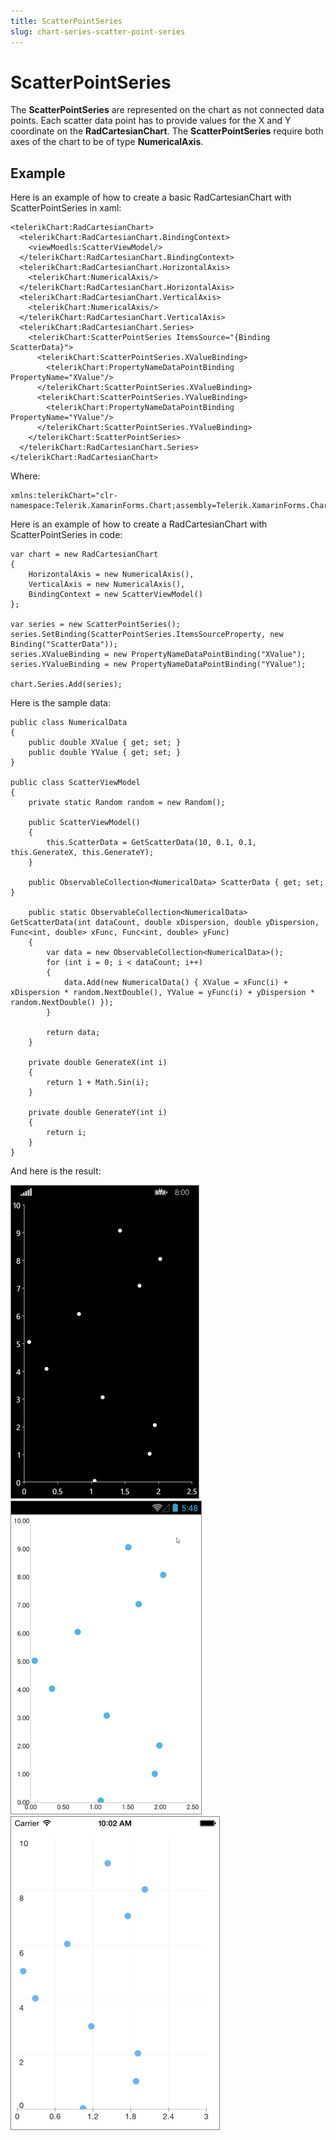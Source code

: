 ```yaml
---
title: ScatterPointSeries
slug: chart-series-scatter-point-series
---
```

# ScatterPointSeries #

The **ScatterPointSeries** are represented on the chart as not connected data points. Each scatter data point has to provide values for the X and Y coordinate on the **RadCartesianChart**. The **ScatterPointSeries** require both axes of the chart to be of type **NumericalAxis**.

## Example ##
Here is an example of how to create a basic RadCartesianChart with ScatterPointSeries in xaml:

	<telerikChart:RadCartesianChart>
	  <telerikChart:RadCartesianChart.BindingContext>
	    <viewMoedls:ScatterViewModel/>
	  </telerikChart:RadCartesianChart.BindingContext>
	  <telerikChart:RadCartesianChart.HorizontalAxis>
	    <telerikChart:NumericalAxis/>
	  </telerikChart:RadCartesianChart.HorizontalAxis>
	  <telerikChart:RadCartesianChart.VerticalAxis>
	    <telerikChart:NumericalAxis/>
	  </telerikChart:RadCartesianChart.VerticalAxis>
	  <telerikChart:RadCartesianChart.Series>
	    <telerikChart:ScatterPointSeries ItemsSource="{Binding ScatterData}">
	      <telerikChart:ScatterPointSeries.XValueBinding>
	        <telerikChart:PropertyNameDataPointBinding PropertyName="XValue"/>
	      </telerikChart:ScatterPointSeries.XValueBinding>
	      <telerikChart:ScatterPointSeries.YValueBinding>
	        <telerikChart:PropertyNameDataPointBinding PropertyName="YValue"/>
	      </telerikChart:ScatterPointSeries.YValueBinding>
	    </telerikChart:ScatterPointSeries>
	  </telerikChart:RadCartesianChart.Series>
	</telerikChart:RadCartesianChart>
Where:

	xmlns:telerikChart="clr-namespace:Telerik.XamarinForms.Chart;assembly=Telerik.XamarinForms.Chart"
Here is an example of how to create a RadCartesianChart with ScatterPointSeries in code:

	var chart = new RadCartesianChart
	{
	    HorizontalAxis = new NumericalAxis(),
	    VerticalAxis = new NumericalAxis(),
	    BindingContext = new ScatterViewModel()
	};
	
	var series = new ScatterPointSeries();
	series.SetBinding(ScatterPointSeries.ItemsSourceProperty, new Binding("ScatterData"));   
	series.XValueBinding = new PropertyNameDataPointBinding("XValue");
	series.YValueBinding = new PropertyNameDataPointBinding("YValue");
	
	chart.Series.Add(series);

Here is the sample data:
	
	public class NumericalData
	{
	    public double XValue { get; set; }
	    public double YValue { get; set; }
	}

	public class ScatterViewModel
	{
	    private static Random random = new Random();
	
	    public ScatterViewModel()
	    {
	        this.ScatterData = GetScatterData(10, 0.1, 0.1, this.GenerateX, this.GenerateY);
	    }
	
	    public ObservableCollection<NumericalData> ScatterData { get; set; }
	
	    public static ObservableCollection<NumericalData> GetScatterData(int dataCount, double xDispersion, double yDispersion, Func<int, double> xFunc, Func<int, double> yFunc)
	    {
	        var data = new ObservableCollection<NumericalData>();
	        for (int i = 0; i < dataCount; i++)
	        {
	            data.Add(new NumericalData() { XValue = xFunc(i) + xDispersion * random.NextDouble(), YValue = yFunc(i) + yDispersion * random.NextDouble() });
	        }
	
	        return data;
	    }
	
	    private double GenerateX(int i)
	    {
	        return 1 + Math.Sin(i);
	    }
	
	    private double GenerateY(int i)
	    {
	        return i;
	    }
	}
And here is the result:

![Basic ScatterPointSeries Windows Phone](scatter-point-series-images/cartesian-scatter-point-series-basic-example-WP.png)
![Basic ScatterPointSeries Android](scatter-point-series-images/cartesian-scatter-point-series-basic-example-andro.png)
![Basic ScatterPointSeries iOS](scatter-point-series-images/cartesian-scatter-point-series-basic-example-iOS.png)
